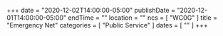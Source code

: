 +++
date = "2020-12-02T14:00:00-05:00"
publishDate = "2020-12-01T14:00:00-05:00"
endTime = ""
location = ""
ncs = [ "WC0G" ]
title = "Emergency Net"
categories = [ "Public Service" ]
dates = [ "" ]
+++
